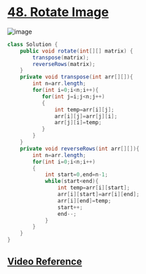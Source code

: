 # **[48. Rotate Image](https://leetcode.com/problems/rotate-image/)**
![image](https://user-images.githubusercontent.com/71629248/200793562-459d9c21-ed36-4d67-afe5-23a890e834c6.png)

```java
class Solution {
    public void rotate(int[][] matrix) {
        transpose(matrix);
        reverseRows(matrix);
    }
    private void transpose(int arr[][]){
        int n=arr.length;
        for(int i=0;i<n;i++){
           for(int j=i;j<n;j++)
           {   
               int temp=arr[i][j];
               arr[i][j]=arr[j][i];
               arr[j][i]=temp;
           }
        }
    }
    private void reverseRows(int arr[][]){
        int n=arr.length;
        for(int i=0;i<n;i++)
        {
            int start=0,end=n-1;
            while(start<end){
                int temp=arr[i][start];
                arr[i][start]=arr[i][end];
                arr[i][end]=temp;
                start++;
                end--;
            }
        }
    }
}
```
## **[Video Reference](https://youtu.be/SoxrXQbhCPI)**

